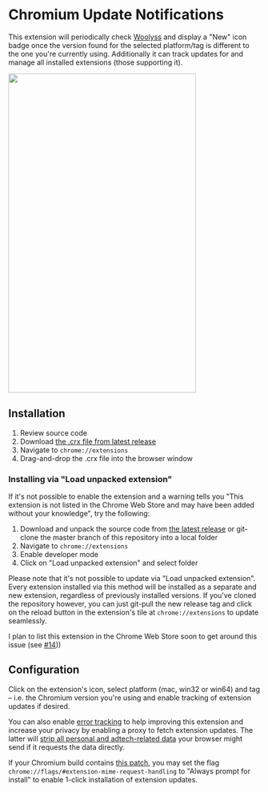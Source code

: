 # Chromium Update Notifications

This extension will periodically check [Woolyss](https://chromium.woolyss.com/) and display a "New" icon badge once the version found for the selected platform/tag is different to the one you're currently using. Additionally it can track updates for and manage all installed extensions (those supporting it).

<img height="639" src="https://raw.githubusercontent.com/kkkrist/chromium-notifier/master/img/screenshot.webp" width="375" />

## Installation

1. Review source code
2. Download [the .crx file from latest release](https://github.com/kkkrist/chromium-notifier/releases/latest/download/chromium-notifier.crx)
3. Navigate to `chrome://extensions`
4. Drag-and-drop the .crx file into the browser window

### Installing via "Load unpacked extension"

If it's not possible to enable the extension and a warning tells you "This extension is not listed in the Chrome Web Store and may have been added without your knowledge", try the following:

1. Download and unpack the source code from [the latest release](https://github.com/kkkrist/chromium-notifier/releases/latest) or git-clone the master branch of this repository into a local folder
2. Navigate to `chrome://extensions`
3. Enable developer mode
4. Click on "Load unpacked extension" and select folder

Please note that it's not possible to update via "Load unpacked extension". Every extension installed via this method will be installed as a separate and new extension, regardless of previously installed versions. If you've cloned the repository however, you can just git-pull the new release tag and click on the reload button in the extension's tile at `chrome://extensions` to update seamlessly.

I plan to list this extension in the Chrome Web Store soon to get around this issue (see [#14](https://github.com/kkkrist/chromium-notifier/issues/14)))

## Configuration

Click on the extension's icon, select platform (mac, win32 or win64) and tag – i.e. the Chromium version you're using and enable tracking of extension updates if desired.

You can also enable [error tracking](https://github.com/kkkrist/chromium-extension-service#error-tracking) to help improving this extension and increase your privacy by enabling a proxy to fetch extension updates. The latter will [strip all personal and adtech-related data](https://github.com/kkkrist/chromium-extension-service#version-info-for-installed-extensions) your browser might send if it requests the data directly.

If your Chromium build contains [this patch](https://github.com/Eloston/ungoogled-chromium/blob/master/patches/extra/ungoogled-chromium/add-flag-to-configure-extension-downloading.patch), you may set the flag `chrome://flags/#extension-mime-request-handling` to "Always prompt for install" to enable 1-click installation of extension updates.
